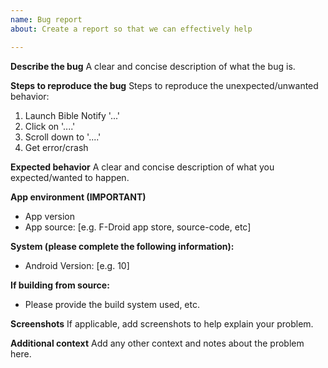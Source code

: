 ```yaml
---
name: Bug report
about: Create a report so that we can effectively help

---
```


**Describe the bug**
A clear and concise description of what the bug is.

**Steps to reproduce the bug**
Steps to reproduce the unexpected/unwanted behavior:
1. Launch Bible Notify '...'
2. Click on '....'
3. Scroll down to '....'
4. Get error/crash

**Expected behavior**
A clear and concise description of what you expected/wanted to happen.

**App environment (IMPORTANT)**
- App version
- App source: [e.g. F-Droid app store, source-code, etc]

**System (please complete the following information):**
 - Android Version: [e.g. 10]

**If building from source:**
- Please provide the build system used, etc.

**Screenshots**
If applicable, add screenshots to help explain your problem.

**Additional context**
Add any other context and notes about the problem here.
